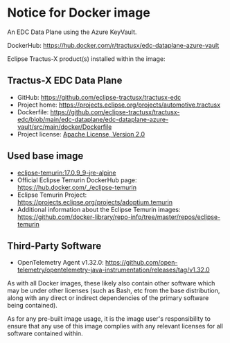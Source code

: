 # Notice for Docker image

An EDC Data Plane using the Azure KeyVault.

DockerHub: <https://hub.docker.com/r/tractusx/edc-dataplane-azure-vault>

Eclipse Tractus-X product(s) installed within the image:

## Tractus-X EDC Data Plane

- GitHub: <https://github.com/eclipse-tractusx/tractusx-edc>
- Project home: <https://projects.eclipse.org/projects/automotive.tractusx>
- Dockerfile: <https://github.com/eclipse-tractusx/tractusx-edc/blob/main/edc-dataplane/edc-dataplane-azure-vault/src/main/docker/Dockerfile>
- Project license: [Apache License, Version 2.0](https://github.com/eclipse-tractusx/tractusx-edc/blob/main/LICENSE)

## Used base image

- [eclipse-temurin:17.0.9_9-jre-alpine](https://github.com/adoptium/containers)
- Official Eclipse Temurin DockerHub page: <https://hub.docker.com/_/eclipse-temurin>
- Eclipse Temurin Project: <https://projects.eclipse.org/projects/adoptium.temurin>
- Additional information about the Eclipse Temurin
  images: <https://github.com/docker-library/repo-info/tree/master/repos/eclipse-temurin>

## Third-Party Software

- OpenTelemetry Agent v1.32.0: <https://github.com/open-telemetry/opentelemetry-java-instrumentation/releases/tag/v1.32.0>

As with all Docker images, these likely also contain other software which may be under other licenses (such as Bash, etc
from the base distribution, along with any direct or indirect dependencies of the primary software being contained).

As for any pre-built image usage, it is the image user's responsibility to ensure that any use of this image complies
with any relevant licenses for all software contained within.
